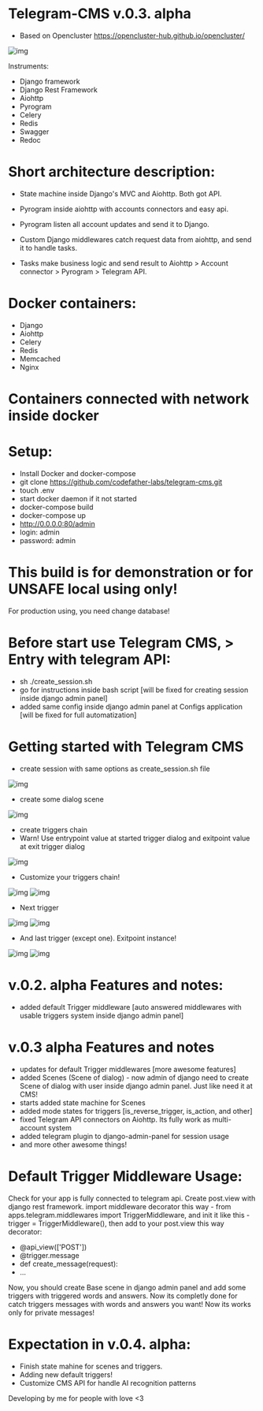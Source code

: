 # Telegram-CMS v.0.3. alpha
- Based on Opencluster https://opencluster-hub.github.io/opencluster/

![img](http://dl3.joxi.net/drive/2019/12/06/0029/3762/1904306/06/08fa2e0135.jpg)

Instruments:
- Django framework
- Django Rest Framework
- Aiohttp
- Pyrogram
- Celery
- Redis
- Swagger
- Redoc

# Short architecture description:
- State machine inside Django's MVC and Aiohttp. Both got API.

- Pyrogram inside aiohttp with accounts connectors and easy api.
- Pyrogram listen all account updates and send it to Django.
- Custom Django middlewares catch request data from aiohttp, and send it to handle tasks.
- Tasks make business logic and send result to Aiohttp > Account connector > Pyrogram > Telegram API.

# Docker containers:
- Django
- Aiohttp
- Celery
- Redis
- Memcached
- Nginx
# Containers connected with network inside docker

# Setup:
- Install Docker and docker-compose
- git clone https://github.com/codefather-labs/telegram-cms.git
- touch .env
- start docker daemon if it not started
- docker-compose build
- docker-compose up
- http://0.0.0.0:80/admin
- login: admin
- password: admin

# This build is for demonstration or for UNSAFE local using only!
For production using, you need change database!

# Before start use Telegram CMS, > Entry with telegram API:
- sh ./create_session.sh
- go for instructions inside bash script [will be fixed for creating session inside django admin panel]
- added same config inside django admin panel at Configs application [will be fixed for full automatization]

# Getting started with Telegram CMS
- create session with same options as create_session.sh file

![img](http://dl4.joxi.net/drive/2019/12/06/0029/3762/1904306/06/7e6fe98225.jpg)

- create some dialog scene

![img](http://dl3.joxi.net/drive/2019/12/06/0029/3762/1904306/06/2feeeee9ec.jpg)

- create triggers chain
- Warn! Use entrypoint value at started trigger dialog and exitpoint value at exit trigger dialog

![img](http://dl4.joxi.net/drive/2019/12/06/0029/3762/1904306/06/f2f7cabdfc.jpg)

- Customize your triggers chain!

![img](http://dl3.joxi.net/drive/2019/12/06/0029/3762/1904306/06/8b1a7a4c8e.jpg)
![img](http://dl3.joxi.net/drive/2019/12/06/0029/3762/1904306/06/ec1691248c.jpg)

- Next trigger

![img](http://dl4.joxi.net/drive/2019/12/06/0029/3762/1904306/06/34f25442f7.jpg)
![img](http://dl4.joxi.net/drive/2019/12/06/0029/3762/1904306/06/ed1ec9fc5f.jpg)

- And last trigger (except one). Exitpoint instance!

![img](http://dl4.joxi.net/drive/2019/12/06/0029/3762/1904306/06/5c53af1960.jpg)
![img](http://dl4.joxi.net/drive/2019/12/06/0029/3762/1904306/06/e4295a8a3c.jpg)

# v.0.2. alpha Features and notes:
- added default Trigger middleware [auto answered middlewares with usable triggers system inside django admin panel]

# v.0.3 alpha Features and notes
- updates for default Trigger middlewares [more awesome features]
- added Scenes (Scene of dialog) - now admin of django need to create Scene of dialog with user inside django admin panel. Just like need it at CMS!
- starts added state machine for Scenes
- added mode states for triggers [is_reverse_trigger, is_action, and other]
- fixed Telegram API connectors on Aiohttp. Its fully work as multi-account system
- added telegram plugin to django-admin-panel for session usage
- and more other awesome things!

# Default Trigger Middleware Usage:
Check for your app is fully connected to telegram api. Create post.view with django rest framework. import middleware decorator this way - from apps.telegram.middlewares import TriggerMiddleware, and init it like this - trigger = TriggerMiddleware(), then add to your post.view this way decorator:


- @api_view(['POST'])
- @trigger.message
- def create_message(request):
-   ...

Now, you should create Base scene in django admin panel and add some triggers with triggered words and answers.
Now its completly done for catch triggers messages with words and answers you want!
Now its works only for private messages!

# Expectation in v.0.4. alpha:
- Finish state mahine for scenes and triggers.
- Adding new default triggers!
- Customize CMS API for handle AI recognition patterns

Developing by me for people with love <3


